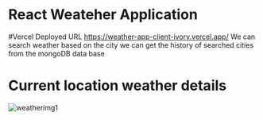 # React Weateher Application 
#Vercel Deployed URL 
https://weather-app-client-ivory.vercel.app/
We can search weather based on the city
we can get the history of searched cities from the mongoDB data base
# Current location weather details 


![weatherimg1](https://github.com/Chandru-Ghub/weatherAppClient/assets/133525338/4f442d48-7add-4a33-b37c-eb9acdbef0da)
